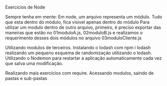 Exercicios de Node

Sempre tenha em mente:
Em node, um arquivo representa um módulo. Tudo que esta dentro do módulo, fica visivel apenas dentro do módulo
Para utilizar um modulo dentro de outro arquivo, primeiro, é preciso exportar das maneiras que estão no 01moduloA.js, 02moduloB.js e realizamos o requerimento desses dois módulos no arquivo 03moduloCliente.js

Utilizando modulos de terceiros. Instalando o lodash com npm i lodash realizando um pequeno esquema de randomização utilizando o lodash. Utilizando o Nodemon para restartar a aplicação automaticamente cada vez que salva uma modificação.

Realizando mais exercicios com require. Acessando modulos, saindo de pastas e sub-pastas